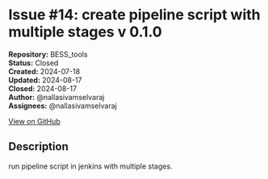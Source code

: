 # Issue #14: create pipeline script with multiple stages v 0.1.0

**Repository:** BESS_tools  
**Status:** Closed  
**Created:** 2024-07-18  
**Updated:** 2024-08-17  
**Closed:** 2024-08-17  
**Author:** @nallasivamselvaraj  
**Assignees:** @nallasivamselvaraj  

[View on GitHub](https://github.com/Simtestlab/BESS_tools/issues/14)

## Description

run pipeline script in jenkins with multiple stages.